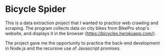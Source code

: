 # Bicycle Spider

This is a data extraction project that I wanted to practice web crawling and scraping. The program collects data on city bikes from BikePro shop's website, and displays it in the browser (https://bicycles.herokuapp.com/).

The project gave me the opportunity to practice the back-end development in Node.js and the recursive use of Javascript promises.
